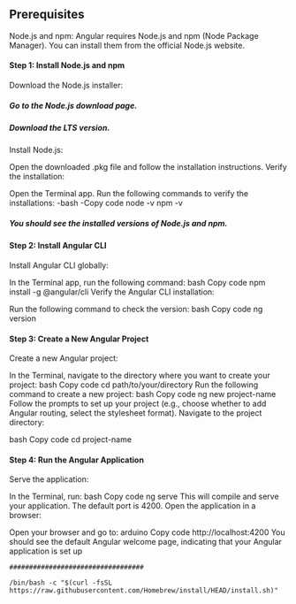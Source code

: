 ## Prerequisites
Node.js and npm: Angular requires Node.js and npm (Node Package Manager). You can install them from the official Node.js website.

#### Step 1: Install Node.js and npm
Download the Node.js installer:

##### Go to the Node.js download page.
##### Download the LTS version.
Install Node.js:

Open the downloaded .pkg file and follow the installation instructions.
Verify the installation:

Open the Terminal app.
Run the following commands to verify the installations:
-bash
-Copy code
node -v
 npm -v
##### You should see the installed versions of Node.js and npm.

#### Step 2: Install Angular CLI
Install Angular CLI globally:

In the Terminal app, run the following command:
bash
Copy code
npm install -g @angular/cli
Verify the Angular CLI installation:

Run the following command to check the version:
bash
Copy code
ng version
#### Step 3: Create a New Angular Project
Create a new Angular project:

In the Terminal, navigate to the directory where you want to create your project:
bash
Copy code
cd path/to/your/directory
Run the following command to create a new project:
bash
Copy code
ng new project-name
Follow the prompts to set up your project (e.g., choose whether to add Angular routing, select the stylesheet format).
Navigate to the project directory:

bash
Copy code
cd project-name
#### Step 4: Run the Angular Application
Serve the application:

In the Terminal, run:
bash
Copy code
ng serve
This will compile and serve your application. The default port is 4200.
Open the application in a browser:

Open your browser and go to:
arduino
Copy code
http://localhost:4200
You should see the default Angular welcome page, indicating that your Angular application is set up 
```
##################################

/bin/bash -c "$(curl -fsSL https://raw.githubusercontent.com/Homebrew/install/HEAD/install.sh)"


